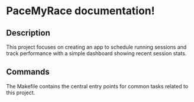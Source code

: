 # PaceMyRace documentation!

## Description

This project focuses on creating an app to schedule running sessions and track performance with a simple dashboard showing recent session stats.

## Commands

The Makefile contains the central entry points for common tasks related to this project.

